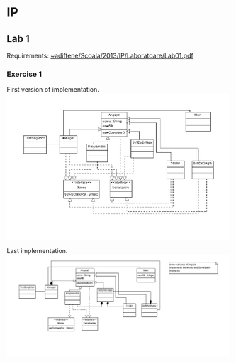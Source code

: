 # IP
## Lab 1

Requirements: [~adiftene/Scoala/2013/IP/Laboratoare/Lab01.pdf](http://profs.info.uaic.ro/~adiftene/Scoala/2013/IP/Laboratoare/Lab01.pdf)

### Exercise 1

First version of implementation.
![Alt text](inheritance00.png?raw=true "First Draft")

Last implementation.
![Alt text](inheritance01.png?raw=true)